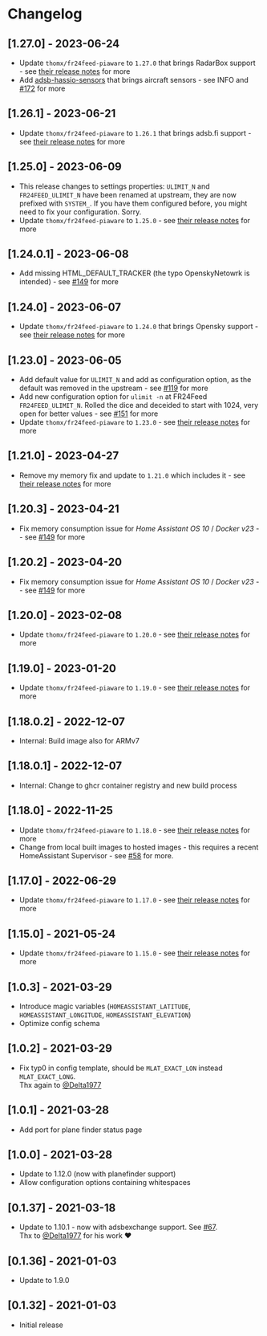 # Changelog

## [1.27.0] - 2023-06-24

- Update `thomx/fr24feed-piaware` to `1.27.0` that brings RadarBox support - see [their release notes](https://github.com/Thom-x/docker-fr24feed-piaware-dump1090/releases/tag/1.27.0) for more
- Add [adsb-hassio-sensors](https://github.com/plo53/adsb-hassio-sensors) that brings aircraft sensors - see INFO and [#172](https://github.com/MaxWinterstein/homeassistant-addons/issues/172) for more

## [1.26.1] - 2023-06-21

- Update `thomx/fr24feed-piaware` to `1.26.1` that brings adsb.fi support - see [their release notes](https://github.com/Thom-x/docker-fr24feed-piaware-dump1090/releases/tag/1.26.1) for more

## [1.25.0] - 2023-06-09

- This release changes to settings properties: `ULIMIT_N` and `FR24FEED_ULIMIT_N` have been renamed at upstream, they are now prefixed with `SYSTEM_`.
  If you have them configured before, you might need to fix your configuration. Sorry.
- Update `thomx/fr24feed-piaware` to `1.25.0` - see [their release notes](https://github.com/Thom-x/docker-fr24feed-piaware-dump1090/releases/tag/1.25.0) for more

## [1.24.0.1] - 2023-06-08

- Add missing HTML_DEFAULT_TRACKER (the typo OpenskyNetowrk is intended) - see [#149](https://github.com/MaxWinterstein/homeassistant-addons/issues/163) for more

## [1.24.0] - 2023-06-07

- Update `thomx/fr24feed-piaware` to `1.24.0` that brings Opensky support - see [their release notes](https://github.com/Thom-x/docker-fr24feed-piaware-dump1090/releases/tag/1.24.0) for more

## [1.23.0] - 2023-06-05

- Add default value for `ULIMIT_N` and add as configuration option, as the default was removed in the upstream - see [#119](https://github.com/Thom-x/docker-fr24feed-piaware-dump1090/issues/119) for more
- Add new configuration option for `ulimit -n` at FR24Feed `FR24FEED_ULIMIT_N`.
  Rolled the dice and deceided to start with 1024, very open for better values - see [#151](https://github.com/MaxWinterstein/homeassistant-addons/issues/151) for more
- Update `thomx/fr24feed-piaware` to `1.23.0` - see [their release notes](https://github.com/Thom-x/docker-fr24feed-piaware-dump1090/releases/tag/1.23.0) for more

## [1.21.0] - 2023-04-27

- Remove my memory fix and update to `1.21.0` which includes it - see [their release notes](https://github.com/Thom-x/docker-fr24feed-piaware-dump1090/releases/tag/1.21.0) for more

## [1.20.3] - 2023-04-21

- Fix memory consumption issue for _Home Assistant OS 10_ / _Docker v23_ - - see [#149](https://github.com/MaxWinterstein/homeassistant-addons/issues/149) for more

## [1.20.2] - 2023-04-20

- Fix memory consumption issue for _Home Assistant OS 10_ / _Docker v23_ - - see [#149](https://github.com/MaxWinterstein/homeassistant-addons/issues/149) for more

## [1.20.0] - 2023-02-08

- Update `thomx/fr24feed-piaware` to `1.20.0` - see [their release notes](https://github.com/Thom-x/docker-fr24feed-piaware-dump1090/releases/tag/1.20.0) for more

## [1.19.0] - 2023-01-20

- Update `thomx/fr24feed-piaware` to `1.19.0` - see [their release notes](https://github.com/Thom-x/docker-fr24feed-piaware-dump1090/releases/tag/1.19.0) for more

## [1.18.0.2] - 2022-12-07

- Internal: Build image also for ARMv7

## [1.18.0.1] - 2022-12-07

- Internal: Change to ghcr container registry and new build process

## [1.18.0] - 2022-11-25

- Update `thomx/fr24feed-piaware` to `1.18.0` - see [their release notes](https://github.com/Thom-x/docker-fr24feed-piaware-dump1090/releases/tag/1.18.0) for more
- Change from local built images to hosted images - this requires a recent HomeAssistant Supervisor - see [#58](https://github.com/MaxWinterstein/homeassistant-addons/issues/58) for more.

## [1.17.0] - 2022-06-29

- Update `thomx/fr24feed-piaware` to `1.17.0` - see [their release notes](https://github.com/Thom-x/docker-fr24feed-piaware-dump1090/releases/tag/1.17.0) for more

## [1.15.0] - 2021-05-24

- Update `thomx/fr24feed-piaware` to `1.15.0` - see [their release notes](https://github.com/Thom-x/docker-fr24feed-piaware-dump1090/releases/tag/1.15.0) for more

## [1.0.3] - 2021-03-29

- Introduce magic variables (`HOMEASSISTANT_LATITUDE`, `HOMEASSISTANT_LONGITUDE`, `HOMEASSISTANT_ELEVATION`)
- Optimize config schema

## [1.0.2] - 2021-03-29

- Fix typ0 in config template, should be `MLAT_EXACT_LON` instead `MLAT_EXACT_LONG`.  
  Thx again to [@Delta1977](https://github.com/Delta1977)

## [1.0.1] - 2021-03-28

- Add port for plane finder status page

## [1.0.0] - 2021-03-28

- Update to 1.12.0 (now with planefinder support)
- Allow configuration options containing whitespaces

## [0.1.37] - 2021-03-18

- Update to 1.10.1 - now with adsbexchange support. See [#67](https://github.com/MaxWinterstein/homeassistant-addons/issues/67#).  
  Thx to [@Delta1977](https://github.com/Delta1977) for his work ❤️

## [0.1.36] - 2021-01-03

- Update to 1.9.0

## [0.1.32] - 2021-01-03

- Initial release
